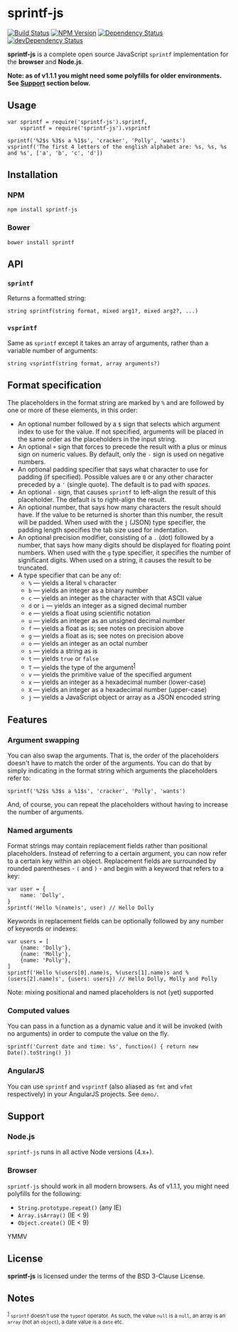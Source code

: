 # sprintf-js

[![Build Status][travisci-image]][travisci-url] [![NPM Version][npm-image]][npm-url] [![Dependency Status][dependencies-image]][dependencies-url] [![devDependency Status][dev-dependencies-image]][dev-dependencies-url]

[travisci-image]: https://travis-ci.org/alexei/sprintf.js.svg?branch=master
[travisci-url]: https://travis-ci.org/alexei/sprintf.js
[npm-image]: https://badge.fury.io/js/sprintf-js.svg
[npm-url]: https://badge.fury.io/js/sprintf-js
[dependencies-image]: https://david-dm.org/alexei/sprintf.js.svg
[dependencies-url]: https://david-dm.org/alexei/sprintf.js
[dev-dependencies-image]: https://david-dm.org/alexei/sprintf.js/dev-status.svg
[dev-dependencies-url]: https://david-dm.org/alexei/sprintf.js#info=devDependencies

**sprintf-js** is a complete open source JavaScript `sprintf` implementation for the **browser** and **Node.js**.

**Note: as of v1.1.1 you might need some polyfills for older environments. See [Support](#support) section below.**

## Usage

    var sprintf = require('sprintf-js').sprintf,
        vsprintf = require('sprintf-js').vsprintf

    sprintf('%2$s %3$s a %1$s', 'cracker', 'Polly', 'wants')
    vsprintf('The first 4 letters of the english alphabet are: %s, %s, %s and %s', ['a', 'b', 'c', 'd'])

## Installation

### NPM

    npm install sprintf-js

### Bower

    bower install sprintf

## API

### `sprintf`

Returns a formatted string:

    string sprintf(string format, mixed arg1?, mixed arg2?, ...)

### `vsprintf`

Same as `sprintf` except it takes an array of arguments, rather than a variable number of arguments:

    string vsprintf(string format, array arguments?)

## Format specification

The placeholders in the format string are marked by `%` and are followed by one or more of these elements, in this order:

- An optional number followed by a `$` sign that selects which argument index to use for the value. If not specified, arguments will be placed in the same order as the placeholders in the input string.
- An optional `+` sign that forces to precede the result with a plus or minus sign on numeric values. By default, only the `-` sign is used on negative numbers.
- An optional padding specifier that says what character to use for padding (if specified). Possible values are `0` or any other character preceded by a `'` (single quote). The default is to pad with _spaces_.
- An optional `-` sign, that causes `sprintf` to left-align the result of this placeholder. The default is to right-align the result.
- An optional number, that says how many characters the result should have. If the value to be returned is shorter than this number, the result will be padded. When used with the `j` (JSON) type specifier, the padding length specifies the tab size used for indentation.
- An optional precision modifier, consisting of a `.` (dot) followed by a number, that says how many digits should be displayed for floating point numbers. When used with the `g` type specifier, it specifies the number of significant digits. When used on a string, it causes the result to be truncated.
- A type specifier that can be any of:
    - `%` — yields a literal `%` character
    - `b` — yields an integer as a binary number
    - `c` — yields an integer as the character with that ASCII value
    - `d` or `i` — yields an integer as a signed decimal number
    - `e` — yields a float using scientific notation
    - `u` — yields an integer as an unsigned decimal number
    - `f` — yields a float as is; see notes on precision above
    - `g` — yields a float as is; see notes on precision above
    - `o` — yields an integer as an octal number
    - `s` — yields a string as is
    - `t` — yields `true` or `false`
    - `T` — yields the type of the argument<sup><a href="#fn-1" name="fn-ref-1">1</a></sup>
    - `v` — yields the primitive value of the specified argument
    - `x` — yields an integer as a hexadecimal number (lower-case)
    - `X` — yields an integer as a hexadecimal number (upper-case)
    - `j` — yields a JavaScript object or array as a JSON encoded string

## Features

### Argument swapping

You can also swap the arguments. That is, the order of the placeholders doesn't have to match the order of the arguments. You can do that by simply indicating in the format string which arguments the placeholders refer to:

    sprintf('%2$s %3$s a %1$s', 'cracker', 'Polly', 'wants')

And, of course, you can repeat the placeholders without having to increase the number of arguments.

### Named arguments

Format strings may contain replacement fields rather than positional placeholders. Instead of referring to a certain argument, you can now refer to a certain key within an object. Replacement fields are surrounded by rounded parentheses - `(` and `)` - and begin with a keyword that refers to a key:

    var user = {
        name: 'Dolly',
    }
    sprintf('Hello %(name)s', user) // Hello Dolly

Keywords in replacement fields can be optionally followed by any number of keywords or indexes:

    var users = [
        {name: 'Dolly'},
        {name: 'Molly'},
        {name: 'Polly'},
    ]
    sprintf('Hello %(users[0].name)s, %(users[1].name)s and %(users[2].name)s', {users: users}) // Hello Dolly, Molly and Polly

Note: mixing positional and named placeholders is not (yet) supported

### Computed values

You can pass in a function as a dynamic value and it will be invoked (with no arguments) in order to compute the value on the fly.

    sprintf('Current date and time: %s', function() { return new Date().toString() })

### AngularJS

You can use `sprintf` and `vsprintf` (also aliased as `fmt` and `vfmt` respectively) in your AngularJS projects. See `demo/`.

## Support

### Node.js

`sprintf-js` runs in all active Node versions (4.x+).

### Browser

`sprintf-js` should work in all modern browsers. As of v1.1.1, you might need polyfills for the following:

- `String.prototype.repeat()` (any IE)
- `Array.isArray()` (IE < 9)
- `Object.create()` (IE < 9)

YMMV

## License

**sprintf-js** is licensed under the terms of the BSD 3-Clause License.

## Notes

<small><sup><a href="#fn-ref-1" name="fn-1">1</a></sup> `sprintf` doesn't use the `typeof` operator. As such, the value `null` is a `null`, an array is an `array` (not an `object`), a date value is a `date` etc.</small>
